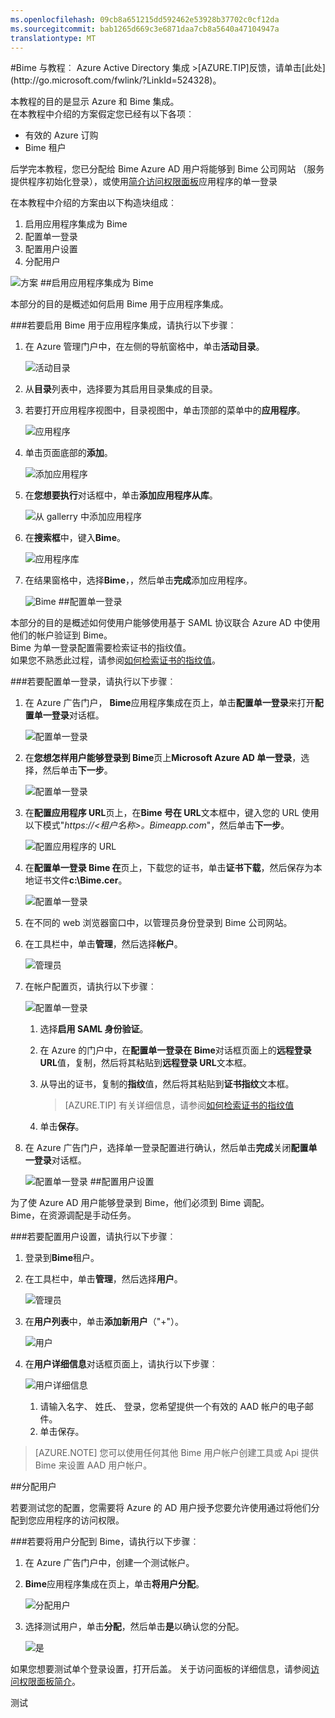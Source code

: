```yaml
---
ms.openlocfilehash: 09cb8a651215dd592462e53928b37702c0cf12da
ms.sourcegitcommit: bab1265d669c3e6871daa7cb8a5640a47104947a
translationtype: MT
---
```

<properties pageTitle="教程︰ Azure Active Directory 集成与 Bime |Microsoft Azure" description="了解如何使用 Azure Active Directory Bime 启用单一登录、 自动化资源调配，和更多。" services="active-directory" authors="MarkusVi"  documentationCenter="na" manager="stevenpo"/>
<tags ms.service="active-directory" ms.devlang="na" ms.topic="article" ms.tgt_pltfrm="na" ms.workload="identity" ms.date="08/01/2015" ms.author="markvi" />
#Bime 与教程︰ Azure Active Directory 集成
>[AZURE.TIP]反馈，请单击[此处](http://go.microsoft.com/fwlink/?LinkId=524328)。

本教程的目的是显示 Azure 和 Bime 集成。  
在本教程中介绍的方案假定您已经有以下各项︰

-   有效的 Azure 订购
-   Bime 租户

后学完本教程，您已分配给 Bime Azure AD 用户将能够到 Bime 公司网站 （服务提供程序初始化登录），或使用[简介访问权限面板](https://msdn.microsoft.com/library/dn308586)应用程序的单一登录

在本教程中介绍的方案由以下构造块组成︰

1.  启用应用程序集成为 Bime
2.  配置单一登录
3.  配置用户设置
4.  分配用户

![方案](./media/active-directory-saas-bime-tutorial/IC775552.png "Scenario")
##启用应用程序集成为 Bime

本部分的目的是概述如何启用 Bime 用于应用程序集成。

###若要启用 Bime 用于应用程序集成，请执行以下步骤︰

1.  在 Azure 管理门户中，在左侧的导航窗格中，单击**活动目录**。

    ![活动目录](./media/active-directory-saas-bime-tutorial/IC700993.png "Active Directory")

2.  从**目录**列表中，选择要为其启用目录集成的目录。

3.  若要打开应用程序视图中，目录视图中，单击顶部的菜单中的**应用程序**。

    ![应用程序](./media/active-directory-saas-bime-tutorial/IC700994.png "Applications")

4.  单击页面底部的**添加**。

    ![添加应用程序](./media/active-directory-saas-bime-tutorial/IC749321.png "Add application")

5.  在**您想要执行**对话框中，单击**添加应用程序从库**。

    ![从 gallerry 中添加应用程序](./media/active-directory-saas-bime-tutorial/IC749322.png "Add an application from gallerry")

6.  在**搜索框**中，键入**Bime**。

    ![应用程序库](./media/active-directory-saas-bime-tutorial/IC775553.png "Application Gallery")

7.  在结果窗格中，选择**Bime**，，然后单击**完成**添加应用程序。

    ![Bime](./media/active-directory-saas-bime-tutorial/IC775554.png "Bime")
##配置单一登录

本部分的目的是概述如何使用户能够使用基于 SAML 协议联合 Azure AD 中使用他们的帐户验证到 Bime。  
Bime 为单一登录配置需要检索证书的指纹值。  
如果您不熟悉此过程，请参阅[如何检索证书的指纹值](http://youtu.be/YKQF266SAxI)。

###若要配置单一登录，请执行以下步骤︰

1.  在 Azure 广告门户， **Bime**应用程序集成在页上，单击**配置单一登录**来打开**配置单一登录**对话框。

    ![配置单一登录](./media/active-directory-saas-bime-tutorial/IC771709.png "Configure single sign-on")

2.  在**您想怎样用户能够登录到 Bime**页上**Microsoft Azure AD 单一登录**，选择，然后单击**下一步**。

    ![配置单一登录](./media/active-directory-saas-bime-tutorial/IC775555.png "Configure Single Sign-On")

3.  在**配置应用程序 URL**页上，在**Bime 号在 URL**文本框中，键入您的 URL 使用以下模式"*https://\<租户名称\>。Bimeapp.com*"，然后单击**下一步**。

    ![配置应用程序的 URL](./media/active-directory-saas-bime-tutorial/IC775556.png "Configure App URL")

4.  在**配置单一登录 Bime 在**页上，下载您的证书，单击**证书下载**，然后保存为本地证书文件**c:\\Bime.cer**。

    ![配置单一登录](./media/active-directory-saas-bime-tutorial/IC775557.png "Configure Single Sign-On")

5.  在不同的 web 浏览器窗口中，以管理员身份登录到 Bime 公司网站。

6.  在工具栏中，单击**管理**，然后选择**帐户**。

    ![管理员](./media/active-directory-saas-bime-tutorial/IC775558.png "Admin")

7.  在帐户配置页，请执行以下步骤︰

    ![配置单一登录](./media/active-directory-saas-bime-tutorial/IC775559.png "Configure Single Sign-On")

    1.  选择**启用 SAML 身份验证**。
    2.  在 Azure 的门户中，在**配置单一登录在 Bime**对话框页面上的**远程登录 URL**值，复制，然后将其粘贴到**远程登录 URL**文本框。
    3.  从导出的证书，复制的**指纹**值，然后将其粘贴到**证书指纹**文本框。  

        >[AZURE.TIP] 有关详细信息，请参阅[如何检索证书的指纹值](http://youtu.be/YKQF266SAxI)

    4.  单击**保存**。

8.  在 Azure 广告门户，选择单一登录配置进行确认，然后单击**完成**关闭**配置单一登录**对话框。

    ![配置单一登录](./media/active-directory-saas-bime-tutorial/IC775560.png "Configure Single Sign-On")
##配置用户设置

为了使 Azure AD 用户能够登录到 Bime，他们必须到 Bime 调配。  
Bime，在资源调配是手动任务。

###若要配置用户设置，请执行以下步骤︰

1.  登录到**Bime**租户。

2.  在工具栏中，单击**管理**，然后选择**用户**。

    ![管理员](./media/active-directory-saas-bime-tutorial/IC775561.png "Admin")

3.  在**用户列表**中，单击**添加新用户**（"+"）。

    ![用户](./media/active-directory-saas-bime-tutorial/IC775562.png "Users")

4.  在**用户详细信息**对话框页面上，请执行以下步骤︰

    ![用户详细信息](./media/active-directory-saas-bime-tutorial/IC775563.png "User Details")

    1.  请输入名字、 姓氏、 登录，您希望提供一个有效的 AAD 帐户的电子邮件。
    2.  单击保存。

>[AZURE.NOTE] 您可以使用任何其他 Bime 用户帐户创建工具或 Api 提供 Bime 来设置 AAD 用户帐户。

##分配用户

若要测试您的配置，您需要将 Azure 的 AD 用户授予您要允许使用通过将他们分配到您应用程序的访问权限。

###若要将用户分配到 Bime，请执行以下步骤︰

1.  在 Azure 广告门户中，创建一个测试帐户。

2.  **Bime**应用程序集成在页上，单击**将用户分配**。

    ![分配用户](./media/active-directory-saas-bime-tutorial/IC775564.png "Assign users")

3.  选择测试用户，单击**分配**，然后单击**是**以确认您的分配。

    ![是](./media/active-directory-saas-bime-tutorial/IC767830.png "Yes")

如果您想要测试单个登录设置，打开后盖。 关于访问面板的详细信息，请参阅[访问权限面板简介](https://msdn.microsoft.com/library/dn308586)。

测试
